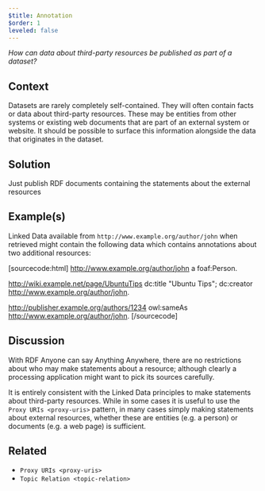 ```yaml
---
$title: Annotation
$order: 1
leveled: false
---
```


*How can data about third-party resources be published as part of a dataset?*

## Context

Datasets are rarely completely self-contained. They will often contain facts or data about third-party resources. These may be entities from other systems or existing web documents that are part of an external system or website. It should be possible to surface this information alongside the data that originates in the dataset.

## Solution

Just publish RDF documents containing the statements about the external resources

## Example(s)

Linked Data available from ``http://www.example.org/author/john`` when retrieved might contain the following data which contains annotations about two additional resources:

[sourcecode:html]
   <http://www.example.org/author/john> a foaf:Person.

   <http://wiki.example.net/page/UbuntuTips>
     dc:title "Ubuntu Tips";
     dc:creator <http://www.example.org/author/john>.

   <http://publisher.example.org/authors/1234>
     owl:sameAs <http://www.example.org/author/john>.
[/sourcecode]

## Discussion

With RDF Anyone can say Anything Anywhere, there are no restrictions about who may make statements about a resource; although clearly a processing application might want to pick its sources carefully.

It is entirely consistent with the Linked Data principles to make statements about third-party resources. While in some cases it is useful to use the `Proxy URIs <proxy-uris>` pattern, in many cases simply making statements about external resources, whether these are entities (e.g. a person) or documents (e.g. a web page) is sufficient.

## Related

- `Proxy URIs <proxy-uris>`
- `Topic Relation <topic-relation>`

